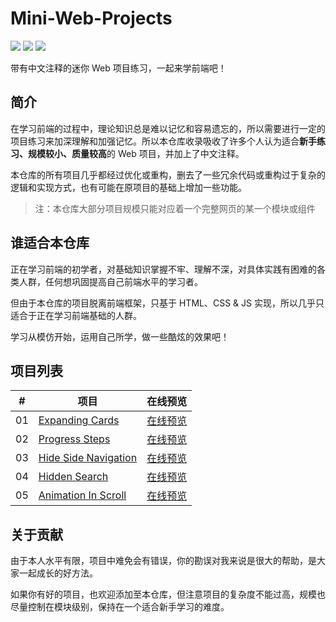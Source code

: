 # Mini-Web-Projects
![](https://img.shields.io/badge/Projects-5-blue?style=for-the-badge) ![](https://img.shields.io/badge/Difficulty-Beginner-green?style=for-the-badge) ![](https://img.shields.io/badge/Powered%20By-Interest-orange?style=for-the-badge)

带有中文注释的迷你 Web 项目练习，一起来学前端吧！

## 简介
在学习前端的过程中，理论知识总是难以记忆和容易遗忘的，所以需要进行一定的项目练习来加深理解和加强记忆。所以本仓库收录吸收了许多个人认为适合**新手练习、规模较小、质量较高**的 Web 项目，并加上了中文注释。

本仓库的所有项目几乎都经过优化或重构，删去了一些冗余代码或重构过于复杂的逻辑和实现方式，也有可能在原项目的基础上增加一些功能。

>注：本仓库大部分项目规模只能对应着一个完整网页的某一个模块或组件

## 谁适合本仓库
正在学习前端的初学者，对基础知识掌握不牢、理解不深，对具体实践有困难的各类人群，任何想巩固提高自己前端水平的学习者。

但由于本仓库的项目脱离前端框架，只基于 HTML、CSS & JS 实现，所以几乎只适合于正在学习前端基础的人群。

学习从模仿开始，运用自己所学，做一些酷炫的效果吧！

## 项目列表

| #   | 项目            | 在线预览 |
| --- | --------------- | -------- |
| 01  | [Expanding Cards](https://github.com/Syan-Lin/Mini-Web-Projects/tree/main/Projects/1.%20Expanding%20Cards) | [在线预览](https://syan-lin.github.io/Mini-Web-Projects/Projects/1.%20Expanding%20Cards/) |
| 02  | [Progress Steps](https://github.com/Syan-Lin/Mini-Web-Projects/tree/main/Projects/2.%20Progress%20Steps)   | [在线预览](https://syan-lin.github.io/Mini-Web-Projects/Projects/2.%20Progress%20Steps/) |
| 03  | [Hide Side Navigation](https://github.com/Syan-Lin/Mini-Web-Projects/tree/main/Projects/3.%20Hide%20Side%20Navigation)   | [在线预览](https://syan-lin.github.io/Mini-Web-Projects/Projects/3.%20Hide%20Side%20Navigation/) |
| 04  | [Hidden Search](https://github.com/Syan-Lin/Mini-Web-Projects/tree/main/Projects/4.%20Hidden%20Search)   | [在线预览](https://syan-lin.github.io/Mini-Web-Projects/Projects/4.%20Hidden%20Search/) |
| 05  | [Animation In Scroll](https://github.com/Syan-Lin/Mini-Web-Projects/tree/main/Projects/5.%20Animation%20In%20Scroll)   | [在线预览](https://syan-lin.github.io/Mini-Web-Projects/Projects/5.%20Animation%20In%20Scroll/) |

## 关于贡献
由于本人水平有限，项目中难免会有错误，你的勘误对我来说是很大的帮助，是大家一起成长的好方法。

如果你有好的项目，也欢迎添加至本仓库，但注意项目的复杂度不能过高，规模也尽量控制在模块级别，保持在一个适合新手学习的难度。
